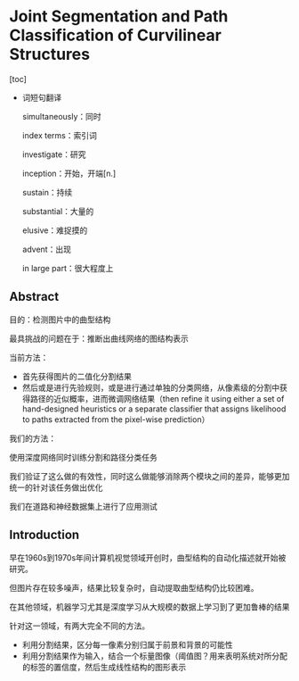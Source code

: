 # Joint Segmentation and Path Classification of Curvilinear Structures

[toc]

- 词短句翻译

  simultaneously：同时

  index terms：索引词

  investigate：研究

  inception：开始，开端[n.]

  sustain：持续

  substantial：大量的

  elusive：难捉摸的

  advent：出现

  in large part：很大程度上

## Abstract

目的：检测图片中的曲型结构

最具挑战的问题在于：推断出曲线网络的图结构表示

当前方法：

- 首先获得图片的二值化分割结果
- 然后或是进行先验规则，或是进行通过单独的分类网络，从像素级的分割中获得路径的近似概率，进而微调网络结果（then refine it using either a set of hand-designed heuristics or a separate classifier that assigns likelihood to paths extracted from the pixel-wise prediction）

我们的方法：

使用深度网络同时训练分割和路径分类任务

我们验证了这么做的有效性，同时这么做能够消除两个模块之间的差异，能够更加统一的针对该任务做出优化

我们在道路和神经数据集上进行了应用测试

## Introduction

早在1960s到1970s年间计算机视觉领域开创时，曲型结构的自动化描述就开始被研究。

但图片存在较多噪声，结果比较复杂时，自动提取曲型结构仍比较困难。

在其他领域，机器学习尤其是深度学习从大规模的数据上学习到了更加鲁棒的结果

针对这一领域，有两大完全不同的方法。

- 利用分割结果，区分每一像素分别归属于前景和背景的可能性
- 利用分割结果作为输入，结合一个标量图像（阈值图？用来表明系统对所分配的标签的置信度，然后生成线性结构的图形表示